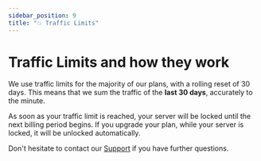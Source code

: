 ```yaml
---
sidebar_position: 9
title: "💥 Traffic Limits"
---
```


# Traffic Limits and how they work

We use traffic limits for the majority of our plans, with a rolling reset of 30 days.
This means that we sum the traffic of the **last 30 days**, accurately to the minute.

As soon as your traffic limit is reached, your server will be locked until the next billing period begins.
If you upgrade your plan, while your server is locked, it will be unlocked automatically.

Don't hesitate to contact our [Support](support.md) if you have further questions.